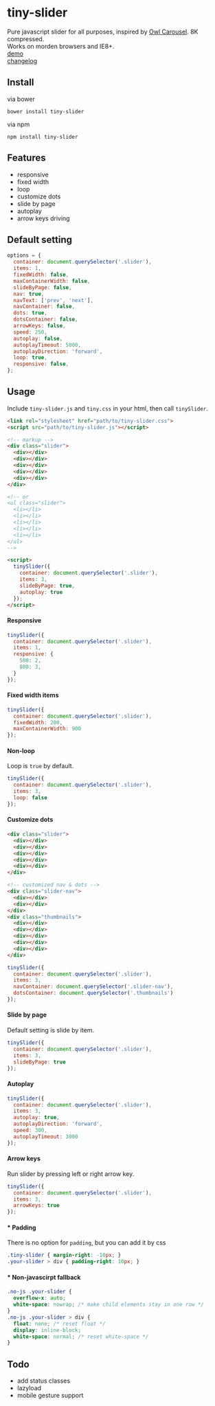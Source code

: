 # tiny-slider
Pure javascript slider for all purposes, inspired by [Owl Carousel](http://owlcarousel.owlgraphic.com/). 8K compressed.    
Works on morden browsers and IE8+.   
[demo](http://creatiointl.org/gallery/william/tiny-slider/demo/)   
[changelog](https://github.com/ganlanyuan/tiny-slider/blob/master/changelog.md)  

## Install
via bower
```
bower install tiny-slider
```
via npm
```
npm install tiny-slider
```
## Features
+ responsive
+ fixed width
+ loop
+ customize dots
+ slide by page
+ autoplay
+ arrow keys driving

## Default setting
```javascript
options = {
  container: document.querySelector('.slider'),
  items: 1,
  fixedWidth: false,
  maxContainerWidth: false,
  slideByPage: false,
  nav: true,
  navText: ['prev', 'next'],
  navContainer: false,
  dots: true,
  dotsContainer: false,
  arrowKeys: false,
  speed: 250,
  autoplay: false,
  autoplayTimeout: 5000,
  autoplayDirection: 'forward',
  loop: true,
  responsive: false,
};
```
## Usage
Include `tiny-slider.js` and `tiny.css` in your html, then call `tinySlider`.
```html
<link rel="stylesheet" href="path/to/tiny-slider.css">
<script src="path/to/tiny-slider.js"></script>

<!-- markup -->
<div class="slider">
  <div></div>
  <div></div>
  <div></div>
  <div></div>
  <div></div>
</div>

<!-- or 
<ul class="slider">
  <li></li>
  <li></li>
  <li></li>
  <li></li>
  <li></li>
</ul> 
-->

<script>
  tinySlider({
    container: document.querySelector('.slider'),
    items: 3,
    slideByPage: true,
    autoplay: true
  });
</script>
```
#### Responsive
```javascript
tinySlider({
  container: document.querySelector('.slider'),
  items: 1,
  responsive: {
    500: 2,
    800: 3,
  }
});
```

#### Fixed width items
```javascript
tinySlider({
  container: document.querySelector('.slider'),
  fixedWidth: 200,
  maxContainerWidth: 900
});
```

#### Non-loop
Loop is `true` by default.
```javascript
tinySlider({
  container: document.querySelector('.slider'),
  items: 3,
  loop: false
});
```
#### Customize dots
```html
<div class="slider">
  <div></div>
  <div></div>
  <div></div>
  <div></div>
  <div></div>
</div>

<!-- customized nav & dots -->
<div class="slider-nav">
  <div></div>
  <div></div>
</div>
<div class="thumbnails">
  <div></div>
  <div></div>
  <div></div>
  <div></div>
  <div></div>
</div>
```
```javascript
tinySlider({
  container: document.querySelector('.slider'),
  items: 3,
  navContainer: document.querySelector('.slider-nav'),
  dotsContainer: document.querySelector('.thumbnails')
});
```

#### Slide by page
Default setting is slide by item.
```javascript
tinySlider({
  container: document.querySelector('.slider'),
  items: 3,
  slideByPage: true
});
```

#### Autoplay
```javascript
tinySlider({
  container: document.querySelector('.slider'),
  items: 3,
  autoplay: true,
  autoplayDirection: 'forward',
  speed: 300,
  autoplayTimeout: 3000
});
```

#### Arrow keys
Run slider by pressing left or right arrow key.
```javascript
tinySlider({
  container: document.querySelector('.slider'),
  items: 3,
  arrowKeys: true
});
```

#### * Padding
There is no option for `padding`, but you can add it by css 
```css
.tiny-slider { margin-right: -10px; }
.your-slider > div { padding-right: 10px; }
``` 

#### * Non-javascirpt fallback
```css
.no-js .your-slider { 
  overflow-x: auto; 
  white-space: nowrap; /* make child elements stay in one row */
}
.no-js .your-slider > div { 
  float: none; /* reset float */
  display: inline-block;
  white-space: normal; /* reset white-space */
}
```

## Todo
+ add status classes
+ lazyload
+ mobile gesture support

